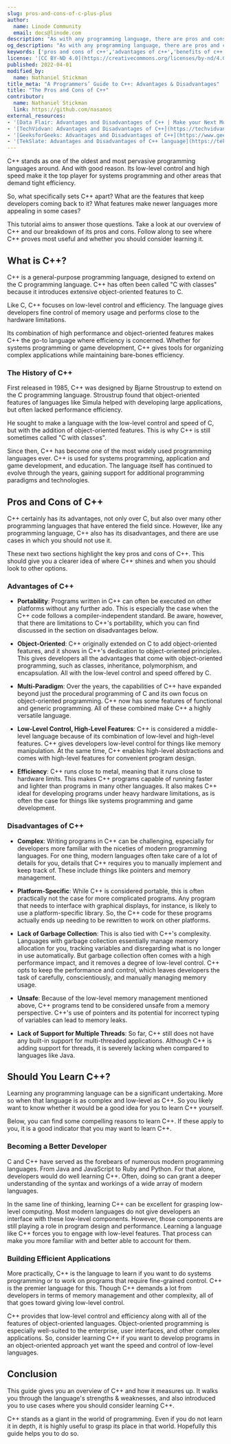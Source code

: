 ```yaml
---
slug: pros-and-cons-of-c-plus-plus
author:
  name: Linode Community
  email: docs@linode.com
description: "As with any programming language, there are pros and cons of C++. Read our guide to find out whether you can benefit from learning C++. ✓ Click to learn more!"
og_description: "As with any programming language, there are pros and cons of C++. Read our guide to find out whether you can benefit from learning C++. ✓ Click to learn more!"
keywords: ['pros and cons of c++','advantages of c++','benefits of c++']
license: '[CC BY-ND 4.0](https://creativecommons.org/licenses/by-nd/4.0)'
published: 2022-04-01
modified_by:
  name: Nathaniel Stickman
title_meta: "A Programmers’ Guide to C++: Advantages & Disadvantages"
title: "The Pros and Cons of C++"
contributor:
  name: Nathaniel Stickman
  link: https://github.com/nasanos
external_resources:
- '[Data Flair: Advantages and Disadvantages of C++ | Make your Next Move!](https://data-flair.training/blogs/advantages-and-disadvantages-of-cpp/)'
- '[TechVidvan: Advantages and Disadvantages of C++](https://techvidvan.com/tutorials/cpp-pros-and-cons/)'
- '[GeeksforGeeks: Advantages and Disadvantages of C++](https://www.geeksforgeeks.org/advantages-and-disadvantages-of-c/)'
- '[TekSlate: Advantages and Disadvantages of C++ language](https://tekslate.com/c-explain-advantages-disadvantages)'
---
```


C++ stands as one of the oldest and most pervasive programming languages around. And with good reason. Its low-level control and high speed make it the top player for systems programming and other areas that demand tight efficiency.

So, what specifically sets C++ apart? What are the features that keep developers coming back to it? What features make newer languages more appealing in some cases?

This tutorial aims to answer those questions. Take a look at our overview of C++ and our breakdown of its pros and cons. Follow along to see where C++ proves most useful and whether you should consider learning it.

## What is C++?

C++ is a general-purpose programming language, designed to extend on the C programming language. C++ has often been called "C with classes" because it introduces extensive object-oriented features to C.

Like C, C++ focuses on low-level control and efficiency. The language gives developers fine control of memory usage and performs close to the hardware limitations.

Its combination of high performance and object-oriented features makes C++ the go-to language where efficiency is concerned. Whether for systems programming or game development, C++ gives tools for organizing complex applications while maintaining bare-bones efficiency.

### The History of C++

First released in 1985, C++ was designed by Bjarne Stroustrup to extend on the C programming language. Stroustrup found that object-oriented features of languages like Simula helped with developing large applications, but often lacked performance efficiency.

He sought to make a language with the low-level control and speed of C, but with the addition of object-oriented features. This is why C++ is still sometimes called "C with classes".

Since then, C++ has become one of the most widely used programming languages ever. C++ is used for systems programming, application and game development, and education. The language itself has continued to evolve through the years, gaining support for additional programming paradigms and technologies.

## Pros and Cons of C++

C++ certainly has its advantages, not only over C, but also over many other programming languages that have entered the field since. However, like any programming language, C++ also has its disadvantages, and there are use cases in which you should not use it.

These next two sections highlight the key pros and cons of C++. This should give you a clearer idea of where C++ shines and when you should look to other options.

### Advantages of C++

-   **Portability**: Programs written in C++ can often be executed on other platforms without any further ado. This is especially the case when the C++ code follows a compiler-independent standard. Be aware, however, that there are limitations to C++'s portability, which you can find discussed in the section on disadvantages below.

-   **Object-Oriented**: C++ originally extended on C to add object-oriented features, and it shows in C++'s dedication to object-oriented principles. This gives developers all the advantages that come with object-oriented programming, such as classes, inheritance, polymorphism, and encapsulation. All with the low-level control and speed offered by C.

-   **Multi-Paradigm**: Over the years, the capabilities of C++ have expanded beyond just the procedural programming of C and its own focus on object-oriented programming. C++ now has some features of functional and generic programming. All of these combined make C++ a highly versatile language.

-   **Low-Level Control, High-Level Features**: C++ is considered a middle-level language because of its combination of low-level and high-level features. C++ gives developers low-level control for things like memory manipulation. At the same time, C++ enables high-level abstractions and comes with high-level features for convenient program design.

-   **Efficiency**: C++ runs close to metal, meaning that it runs close to hardware limits. This makes C++ programs capable of running faster and lighter than programs in many other languages. It also makes C++ ideal for developing programs under heavy hardware limitations, as is often the case for things like systems programming and game development.

### Disadvantages of C++

-   **Complex**: Writing programs in C++ can be challenging, especially for developers more familiar with the niceties of modern programming languages. For one thing, modern languages often take care of a lot of details for you, details that C++ requires you to manually implement and keep track of. These include things like pointers and memory management.

-   **Platform-Specific**: While C++ is considered portable, this is often practically not the case for more complicated programs. Any program that needs to interface with graphical displays, for instance, is likely to use a platform-specific library. So, the C++ code for these programs actually ends up needing to be rewritten to work on other platforms.

-   **Lack of Garbage Collection**: This is also tied with C++'s complexity. Languages with garbage collection essentially manage memory allocation for you, tracking variables and disregarding what is no longer in use automatically. But garbage collection often comes with a high performance impact, and it removes a degree of low-level control. C++ opts to keep the performance and control, which leaves developers the task of carefully, conscientiously, and manually managing memory usage.

-   **Unsafe**: Because of the low-level memory management mentioned above, C++ programs tend to be considered unsafe from a memory perspective. C++'s use of pointers and its potential for incorrect typing of variables can lead to memory leaks.

-   **Lack of Support for Multiple Threads**: So far, C++ still does not have any built-in support for multi-threaded applications. Although C++ is adding support for threads, it is severely lacking when compared to languages like Java.

## Should You Learn C++?

Learning any programming language can be a significant undertaking. More so when that language is as complex and low-level as C++. So you likely want to know whether it would be a good idea for you to learn C++ yourself.

Below, you can find some compelling reasons to learn C++. If these apply to you, it is a good indicator that you may want to learn C++.

### Becoming a Better Developer

C and C++ have served as the forebears of numerous modern programming languages. From Java and JavaScript to Ruby and Python. For that alone, developers would do well learning C++. Often, doing so can grant a deeper understanding of the syntax and workings of a wide array of modern languages.

In the same line of thinking, learning C++ can be excellent for grasping low-level computing. Most modern languages do not give developers an interface with these low-level components. However, those components are still playing a role in program design and performance. Learning a language like C++ forces you to engage with low-level features. That process can make you more familiar with and better able to account for them.

### Building Efficient Applications

More practically, C++ is the language to learn if you want to do systems programming or to work on programs that require fine-grained control. C++ is the premier language for this. Though C++ demands a lot from developers in terms of memory management and other complexity, all of that goes toward giving low-level control.

C++ provides that low-level control and efficiency along with all of the features of object-oriented languages. Object-oriented programming is especially well-suited to the enterprise, user interfaces, and other complex applications. So, consider learning C++ if you want to develop programs in an object-oriented approach yet want the speed and control of low-level languages.

## Conclusion

This guide gives you an overview of C++ and how it measures up. It walks you through the language's strengths & weaknesses, and also introduced you to use cases where you should consider learning C++.

C++ stands as a giant in the world of programming. Even if you do not learn it in depth, it is highly useful to grasp its place in that world. Hopefully this guide helps you to do so.